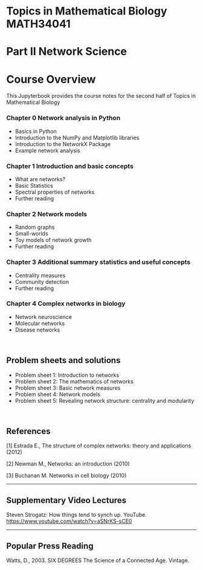 <!-- #region -->
# Topics in Mathematical Biology MATH34041

# Part II Network Science

# Course Overview

This Jupyterbook provides the course notes for the second half of Topics in Mathematical Biology

### Chapter 0 Network analysis in Python
   - Basics in Python
   - Introduction to the NumPy and Matplotlib libraries
   - Introduction to the NetworkX Package
   - Example network analysis

### Chapter 1 Introduction and basic concepts
   - What are networks?
   - Basic Statistics   
   - Spectral properties of networks
   - Further reading

### Chapter 2 Network models
   - Random graphs
   - Small-worlds
   - Toy models of network growth
   - Further reading

### Chapter 3 Additional summary statistics and useful concepts
   - Centrality measures
   - Community detection
   - Further reading

### Chapter 4 Complex networks in biology
   - Network neuroscience
   - Molecular networks
   - Disease networks
   
<br>

## Problem sheets and solutions
   - Problem sheet 1: Introduction to networks
   - Problem sheet 2: The mathematics of networks
   - Problem sheet 3: Basic network measures
   - Problem sheet 4: Network models
   - Problem sheet 5: Revealing network structure: centrality and modularity
     
<br>

## References
[1] Estrada E., The structure of complex networks: theory and applications (2012)

[2] Newman M., Networks: an introduction (2010)

[3] Buchanan M. Networks in cell biology (2010)


------
## Supplementary Video Lectures
Steven Strogatz: How things tend to synch up. YouTube. https://www.youtube.com/watch?v=aSNrKS-sCE0


------
## Popular Press Reading
Watts, D., 2003. SIX DEGREES The Science of a Connected Age. Vintage.
